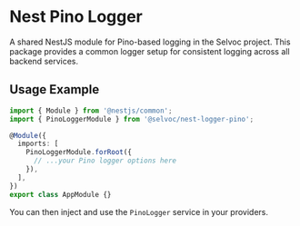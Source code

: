 # Nest Pino Logger

A shared NestJS module for Pino-based logging in the Selvoc project.
This package provides a common logger setup for consistent logging across all backend services.

## Usage Example

```typescript
import { Module } from '@nestjs/common';
import { PinoLoggerModule } from '@selvoc/nest-logger-pino';

@Module({
  imports: [
    PinoLoggerModule.forRoot({
      // ...your Pino logger options here
    }),
  ],
})
export class AppModule {}
```

You can then inject and use the `PinoLogger` service in your providers.
